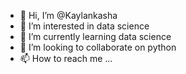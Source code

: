 - 👋 Hi, I’m @Kaylankasha
- 👀 I’m interested in data science
- 🌱 I’m currently learning data science
- 💞️ I’m looking to collaborate on python
- 📫 How to reach me ...

<!---
Kaylankasha/Kaylankasha is a ✨ special ✨ repository because its `README.md` (this file) appears on your GitHub profile.
You can click the Preview link to take a look at your changes.
--->
